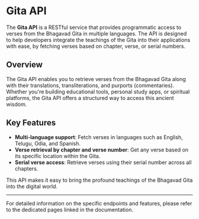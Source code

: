 # Gita API

The **Gita API** is a RESTful service that provides programmatic access to verses from the Bhagavad Gita in multiple languages. The API is designed to help developers integrate the teachings of the Gita into their applications with ease, by fetching verses based on chapter, verse, or serial numbers.


## Overview

The Gita API enables you to retrieve verses from the Bhagavad Gita along with their translations, transliterations, and purports (commentaries). Whether you're building educational tools, personal study apps, or spiritual platforms, the Gita API offers a structured way to access this ancient wisdom.

## Key Features
- **Multi-language support**: Fetch verses in languages such as English, Telugu, Odia, and Spanish.
- **Verse retrieval by chapter and verse number**: Get any verse based on its specific location within the Gita.
- **Serial verse access**: Retrieve verses using their serial number across all chapters.

This API makes it easy to bring the profound teachings of the Bhagavad Gita into the digital world.

---

For detailed information on the specific endpoints and features, please refer to the dedicated pages linked in the documentation.
